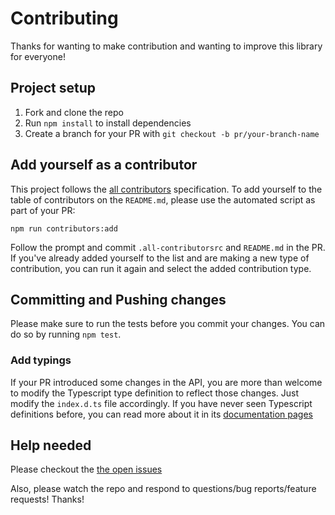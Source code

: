 # Contributing

Thanks for wanting to make contribution and wanting to improve this library for everyone!

## Project setup

1.  Fork and clone the repo
2.  Run `npm install` to install dependencies
3.  Create a branch for your PR with `git checkout -b pr/your-branch-name`

## Add yourself as a contributor

This project follows the [all contributors](https://github.com/kentcdodds/all-contributors) specification. To
add yourself to the table of contributors on the `README.md`, please use the
automated script as part of your PR:

```console
npm run contributors:add
```

Follow the prompt and commit `.all-contributorsrc` and `README.md` in the PR. If
you've already added yourself to the list and are making a new type of
contribution, you can run it again and select the added contribution type.

## Committing and Pushing changes

Please make sure to run the tests before you commit your changes. You can do so by running
`npm test`.

### Add typings

If your PR introduced some changes in the API, you are more than welcome to
modify the Typescript type definition to reflect those changes. Just modify the
`index.d.ts` file accordingly. If you have never seen Typescript
definitions before, you can read more about it in its
[documentation pages](https://www.typescriptlang.org/docs/handbook/declaration-files/introduction.html)

## Help needed

Please checkout the [the open issues](https://github.com/mpeyper/react-hooks-testing-library/issues)

Also, please watch the repo and respond to questions/bug reports/feature
requests! Thanks!
